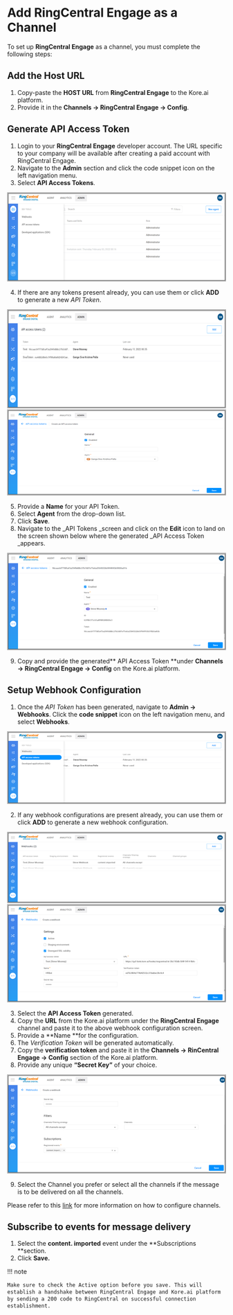 # Add RingCentral Engage as a Channel

To set up **RingCentral Engage** as a channel, you must complete the following steps:


## Add the Host URL


1. Copy-paste the **HOST URL** from **RingCentral Engage** to the Kore.ai platform.
2. Provide it in the **Channels → RingCentral Engage → Config**.


## Generate API Access Token


1. Login to your **RingCentral Engage** developer account. The URL specific to your company will be available after creating a paid account with RingCentral Engage.
2. Navigate to the **Admin** section and click the code snippet icon on the left navigation menu.
3. Select **API Access Tokens**.

<img src="../channels/images/ringcentral.png" alt="RingCentral Engage integration" title="RinCentral Engage integration" style="border: 1px solid gray; zoom:90%;">


4. If there are any tokens present already, you can use them or click **ADD** to generate a new _API Token_.

<img src="../channels/images/ringcentral1.png" alt="RingCentral access token" title="RinCentral access token" style="border: 1px solid gray; zoom:90%;">

<img src="../channels/images/ringcentral2.png" alt="RingCentral api token" title="RinCentral api token" style="border: 1px solid gray; zoom:90%;">

5. Provide a **Name** for your API Token.
6. Select **Agent** from the drop-down list.
7. Click **Save**.
8. Navigate to the _API Tokens _screen and click on the **Edit** icon to land on the screen shown below where the generated _API Access Token _appears.

<img src="../channels/images/ringcentral3.png" alt="access token" title="access token" style="border: 1px solid gray; zoom:90%;">


9. Copy and provide the generated** API Access Token **under **Channels → RingCentral Engage → Config** on the Kore.ai platform.


## Setup Webhook Configuration



1. Once the _API Token_ has been generated, navigate to **Admin -> Webhooks**. Click the **code snippet** icon on the left navigation menu, and select **Webhooks**.

<img src="../channels/images/ringcentral4.png" alt="webhook " title="webhook" style="border: 1px solid gray; zoom:90%;">

2. If any webhook configurations are present already, you can use them or click **ADD** to generate a new webhook configuration.

<img src="../channels/images/ringcentral5.png" alt="webhook configuration" title="webhook configuration" style="border: 1px solid gray; zoom:90%;">

<img src="../channels/images/ringcentral6.png" alt="new webhook configuration" title="new webhook configuration" style="border: 1px solid gray; zoom:90%;">

3.  Select the **API Access Token** generated.
4. Copy the **URL** from the Kore.ai platform under the **RingCentral Engage** channel and paste it to the above webhook configuration screen.
5. Provide a **Name **for the configuration.
6. The _Verification Token_ will be generated automatically.
7. Copy the **verification token** and paste it in the **Channels → RinCentral Engage → Config** section of the Kore.ai platform.
8. Provide any unique **“Secret Key”** of your choice.
<img src="../channels/images/ringcentral7.png" alt="secret key" title="secret key" style="border: 1px solid gray; zoom:90%;">

9. Select the Channel you prefer or select all the channels if the message is to be delivered on all the channels.

Please refer to this [link](https://support.ringcentral.com/engagedigital/admin/configure-entry-points.html) for more information on how to configure channels.


## Subscribe to events for message delivery


1. Select the **content. imported** event under the **Subscriptions **section.
2. Click **Save.**

!!! note

    Make sure to check the Active option before you save. This will establish a handshake between RingCentral Engage and Kore.ai platform by sending a 200 code to RingCentral on successful connection establishment.
